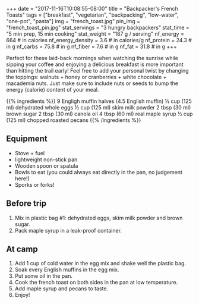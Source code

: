 +++
date = "2017-11-16T10:08:55-08:00"
title = "Backpacker's French Toasts"
tags = ["breakfast", "vegetarian", "backpacking", "low-water", "one-pot", "pasta"]
img = "french_toast.jpg"
pin_img = "french_toast_pin.jpg"
stat_servings = "3 hungry backpackers"
stat_time = "5 min prep, 15 min cooking"
stat_weight = "187 g / serving"
nf_energy = 664 # in calories
nf_energy_density = 3.6 # in calories/g
nf_protein = 24.3 # in g
nf_carbs = 75.8 # in g
nf_fiber = 7.6 # in g
nf_fat = 31.8 # in g
+++

Perfect for these laid-back mornings when watching the sunrise while sipping your coffee and enjoying a delicious breakfast is more important than hitting the trail early! Feel free to add your personal twist by changing the toppings: walnuts + honey or cranberries + white chocolate + macademia nuts. Just make sure to include nuts or seeds to bump the energy (calorie) content of your meal.

{{% ingredients %}}
9 Engligh muffin halves (4.5 English muffin)
½ cup (125 ml) dehydrated whole eggs
½ cup (125 ml) skim milk powder
2 tbsp (30 ml) brown sugar
2 tbsp (30 ml) canola oil
4 tbsp (60 ml) real maple syrup
½ cup (125 ml) chopped roasted pecans
{{% /ingredients %}}

## Equipment
- Stove + fuel
- lightweight non-stick pan
- Wooden spoon or spatula
- Bowls to eat (you could always eat directly in the pan, no judgement here!)
- Sporks or forks!
 
## Before trip
1. Mix in plastic bag #1: dehydrated eggs, skim milk powder and brown sugar.
1. Pack maple syrup in a leak-proof container.
 
## At camp
1. Add 1 cup of cold water in the egg mix and shake well the plastic bag.
1. Soak every English muffins in the egg mix. 
1. Put some oil in the pan.
1. Cook the french toast on both sides in the pan at low temperature.
1. Add maple syrup and pecans to taste.
1. Enjoy!
